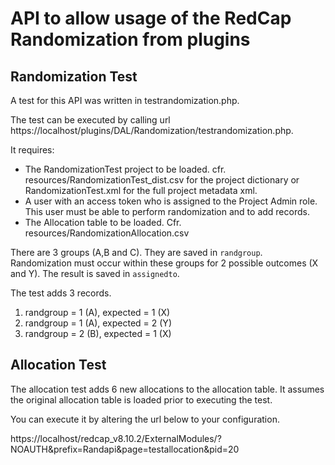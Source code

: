 # API to allow usage of the RedCap Randomization from plugins

## Randomization Test

A test for this API was written in testrandomization.php.

The test can be executed by calling url https://localhost/plugins/DAL/Randomization/testrandomization.php.

It requires:

* The RandomizationTest project to be loaded. cfr. resources/RandomizationTest_dist.csv for the project dictionary or RandomizationTest.xml for the full project metadata xml. 
* A user with an access token who is assigned to the Project Admin role. This user must be able to perform randomization and to add records.
* The Allocation table to be loaded. Cfr. resources/RandomizationAllocation.csv

There are 3 groups (A,B and C). They are saved in `randgroup`.
Randomization must occur within these groups for 2 possible outcomes (X and Y). The result is saved in `assignedto`.

The test adds 3 records.

1. randgroup = 1 (A), expected = 1 (X)
2. randgroup = 1 (A), expected = 2 (Y)
3. randgroup = 2 (B), expected = 1 (X)

## Allocation Test

The allocation test adds 6 new allocations to the allocation table. It assumes the original allocation table is loaded prior to executing the test.

You can execute it by altering the url below to your configuration.

https://localhost/redcap_v8.10.2/ExternalModules/?NOAUTH&prefix=Randapi&page=testallocation&pid=20
